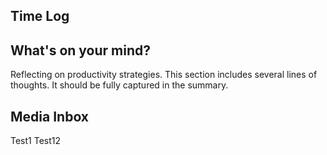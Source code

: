 ## Time Log 

## What's on your mind? 
Reflecting on productivity strategies. 
This section includes several lines of thoughts. 
It should be fully captured in the summary. 
## Media Inbox
Test1
Test12
## 




